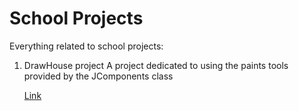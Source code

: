 # School Projects

Everything related to school projects:

1. DrawHouse project
	A project dedicated to using the paints tools provided by the JComponents class
	
	[Link](./javahouse/src)

